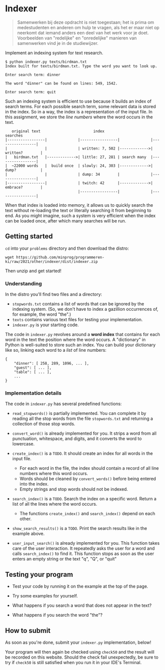 # Indexer

> Samenwerken bij deze opdracht is niet toegestaan; het is prima om medestudenten en anderen om hulp te vragen, als het er maar niet op neerkomt dat iemand anders een deel van het werk voor je doet. Voorbeelden van "redelijke" en "onredelijke" manieren van samenwerken vind je in de studiewijzer.

Implement an indexing system for text research.

    $ python indexer.py texts/birdman.txt
    Index built for texts/birdman.txt. Type the word you want to look up.

    Enter search term: dinner

    The word "dinner" can be found on lines: 549, 1542.
    
    Enter search term: quit

Such an indexing system is efficient to use because it builds an index of search terms. For each possible search term, some relevant data is stored in the index. So in a way, the index is a representation of the input file. In this assignment, we store the *line numbers* where the word occurs in the text.

       original text                        index                           searches
    |-----------------|              |-----------------|              |-----------------|
    |                 |              | written: 7, 502 |------------->| written?        |
    |   birdman.txt   |------------->| little: 27, 281 | search many  |-----------------|
    |  ~22000 words   |  build once  | slowly: 24, 303 |------------->| dump?           |
    |                 |              | dump: 34        |              |-----------------|
    |-----------------|              | twitch: 42      |------------->| embrace?        |
                                     |-----------------|              |-----------------|

When that index is loaded into memory, it allows us to quickly search the text without re-loading the text or literally searching it from beginning to end. As you might imagine, such a system is very efficient when the index can be loaded once, after which many searches will be run.

## Getting started

`cd` into your `problems` directory and then download the distro:

    wget https://github.com/minprog/programmeren-ki/raw/2021/other/indexer/dist/indexer.zip

Then unzip and get started!


### Understanding

In the distro you'll find two files and a directory:

- `stopwords.txt` contains a list of words that can be ignored by the indexing system. (So, we don't have to index a gazillion occurrences of, for example, the word "the".)
- `texts` contains various text files for testing your implementation.
- `indexer.py` is your starting code.

The code in `indexer.py` revolves around a **word index** that contains for each word in the text the position where the word occurs. A "dictionary" in Python is well-suited to store such an index. You can build your dictionary like so, linking each word to a *list* of line numbers:

    {
        "dinner": [ 258, 289, 1096, ... ],
        "guest": [ ... ],
        "table": [ ... ],
        ...
    }


### Implementation details

The code in `indexer.py` has several predefined functions:

* `read_stopwords()` is partially implemented. You can complete it by reading all the stop words from the file `stopwords.txt` and returning a collection of those stop words.

* `convert_word()` is already implemented for you. It strips a word from all punctuation, whitespace, and digits, and it converts the word to lowercase.

* `create_index()` is a `TODO`. It should create an index for all words in the input file.

    * For each word in the file, the index should contain a record of all line numbers where this word occurs.
    * Words should be cleaned by `convert_words()` before being entered into the index.
    * Empty strings and stop words should not be indexed.

* `search_index()` is a `TODO`. Search the index on a specific word. Return a list of all the lines where the word occurs.

    * The functions `create_index()` and `search_index()` depend on each other.

* `show_search_results()` is a `TODO`. Print the search results like in the example above.

* `user_input_search()` is already implemented for you. This function takes care of the user interaction. It repeatedly asks the user for a word and calls `search_index()` to find it. This function stops as soon as the user enters an empty string or the text "q", "Q", or "quit"


## Testing your program

- Test your code by running it on the example at the top of the page.

- Try some examples for yourself.

- What happens if you search a word that does not appear in the text?

- What happens if you search the word "the"?


## How to submit

As soon as you're done, submit your `indexer.py` implementation, below! 

Your program will then again be checked using `check50` and the result will be recorded on this website. Should the check fail unexpectedly, be sure to try if `check50` is still satisfied when you run it in your IDE's Terminal.

